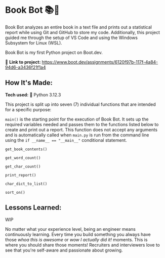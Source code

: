 # Book Bot :books::robot:
Book Bot analyzes an entire book in a text file and prints out a statistical report while using Git and GitHub to store my code. Additionally, this project guided me through the setup of VS Code and using the Windows Subsystem for Linux (WSL).

Book Bot is my first Python project on Boot.dev.

:rocket: **Link to project:** https://www.boot.dev/assignments/6120f97b-117f-4a84-94d6-a3436f21f1a4

## How It's Made:

**Tech used:** :snake: Python 3.12.3

This project is split up into seven (7) individual functions that are intended for a specific purpose:

```main()``` is the starting point for the execution of Book Bot. It sets up the required variables needed and passes them to the functions listed below to create and print out a report. This function does not accept any arguments and is automatically called when ```main.py``` is run from the command line using the ```if __name__ == "__main__"``` conditional statement.

```get_book_contents()``` 


```get_word_count()```


```get_char_count()```


```print_report()```


```char_dict_to_list()```


```sort_on()```


## Lessons Learned:

WIP

No matter what your experience level, being an engineer means continuously learning. Every time you build something you always have those *whoa this is awesome* or *wow I actually did it!* moments. This is where you should share those moments! Recruiters and interviewers love to see that you're self-aware and passionate about growing.
